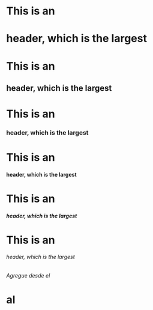 #  This is an <h1> header, which is the largest
#  This is an <h2> header, which is the largest
#  This is an <h3> header, which is the largest
#  This is an <h4> header, which is the largest
#  This is an <h5> header, which is the largest
#  This is an <h6> header, which is the largest

###### Agregue desde el <H1> al <H2>
